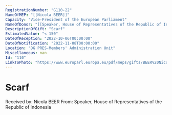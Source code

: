 ```yaml
---
RegistrationNumber: "G110-22"
NameOfMEP: "[[Nicola BEER]]"
Capacity: "Vice-President of the European Parliament"
NameOfDonor: "[[Speaker, House of Representatives of the Republic of Indonesia]]"
DescriptionOfGift: "Scarf"
EstimatedValue: "< 150"
DateOfReception: "2022-10-06T00:00:00"
DateOfNotification: "2022-11-08T00:00:00"
Location: "DG PRES-Members' Administration Unit"
Miscellaneous: nan
Id: "110"
LinkToPhoto: "https://www.europarl.europa.eu/pdf/meps/gifts/BEER%20Nicola_G110-22.jpg#"
---
```


# Scarf

Received by: Nicola BEER
From: Speaker, House of Representatives of the Republic of Indonesia
